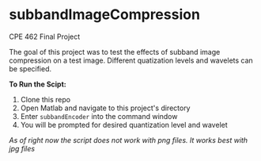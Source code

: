 # subbandImageCompression
CPE 462 Final Project

The goal of this project was to test the effects of subband image compression on a test image. Different quatization levels and wavelets can be specified. 

__To Run the Scipt:__
  1. Clone this repo
  2. Open Matlab and navigate to this project's directory
  3. Enter `subbandEncoder` into the command window
  4. You will be prompted for desired quantization level and wavelet
  
  *As of right now the script does not work with png files. It works best with jpg files*
